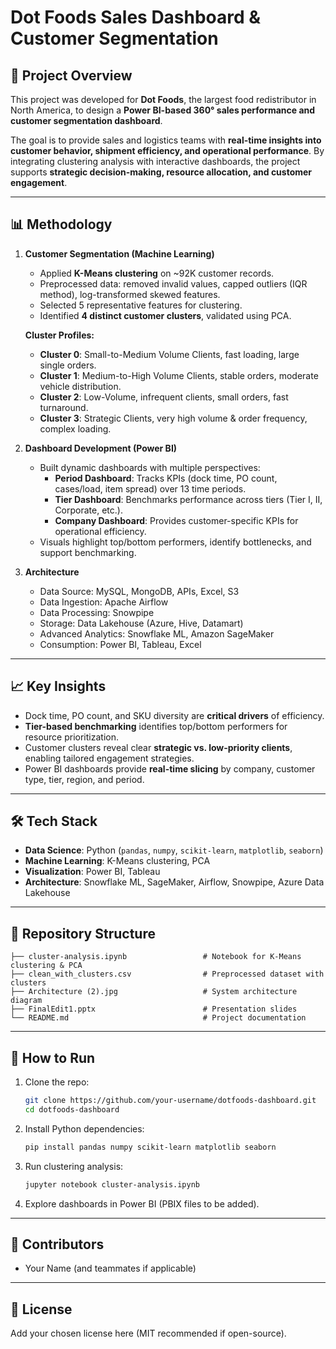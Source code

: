 # Dot Foods Sales Dashboard & Customer Segmentation

## 📌 Project Overview
This project was developed for **Dot Foods**, the largest food redistributor in North America, to design a **Power BI-based 360° sales performance and customer segmentation dashboard**.  

The goal is to provide sales and logistics teams with **real-time insights into customer behavior, shipment efficiency, and operational performance**. By integrating clustering analysis with interactive dashboards, the project supports **strategic decision-making, resource allocation, and customer engagement**.

---

## 📊 Methodology
1. **Customer Segmentation (Machine Learning)**  
   - Applied **K-Means clustering** on ~92K customer records.  
   - Preprocessed data: removed invalid values, capped outliers (IQR method), log-transformed skewed features.  
   - Selected 5 representative features for clustering.  
   - Identified **4 distinct customer clusters**, validated using PCA.  

   **Cluster Profiles:**  
   - **Cluster 0**: Small-to-Medium Volume Clients, fast loading, large single orders.  
   - **Cluster 1**: Medium-to-High Volume Clients, stable orders, moderate vehicle distribution.  
   - **Cluster 2**: Low-Volume, infrequent clients, small orders, fast turnaround.  
   - **Cluster 3**: Strategic Clients, very high volume & order frequency, complex loading.  

2. **Dashboard Development (Power BI)**  
   - Built dynamic dashboards with multiple perspectives:  
     - **Period Dashboard**: Tracks KPIs (dock time, PO count, cases/load, item spread) over 13 time periods.  
     - **Tier Dashboard**: Benchmarks performance across tiers (Tier I, II, Corporate, etc.).  
     - **Company Dashboard**: Provides customer-specific KPIs for operational efficiency.  
   - Visuals highlight top/bottom performers, identify bottlenecks, and support benchmarking.  

3. **Architecture**  
   - Data Source: MySQL, MongoDB, APIs, Excel, S3  
   - Data Ingestion: Apache Airflow  
   - Data Processing: Snowpipe  
   - Storage: Data Lakehouse (Azure, Hive, Datamart)  
   - Advanced Analytics: Snowflake ML, Amazon SageMaker  
   - Consumption: Power BI, Tableau, Excel  

---

## 📈 Key Insights
- Dock time, PO count, and SKU diversity are **critical drivers** of efficiency.  
- **Tier-based benchmarking** identifies top/bottom performers for resource prioritization.  
- Customer clusters reveal clear **strategic vs. low-priority clients**, enabling tailored engagement strategies.  
- Power BI dashboards provide **real-time slicing** by company, customer type, tier, region, and period.  

---

## 🛠️ Tech Stack
- **Data Science**: Python (`pandas`, `numpy`, `scikit-learn`, `matplotlib`, `seaborn`)  
- **Machine Learning**: K-Means clustering, PCA  
- **Visualization**: Power BI, Tableau  
- **Architecture**: Snowflake ML, SageMaker, Airflow, Snowpipe, Azure Data Lakehouse  

---

## 📂 Repository Structure
```
├── cluster-analysis.ipynb                 # Notebook for K-Means clustering & PCA
├── clean_with_clusters.csv                # Preprocessed dataset with clusters
├── Architecture (2).jpg                   # System architecture diagram
├── FinalEdit1.pptx                        # Presentation slides
└── README.md                              # Project documentation
```

---

## 🚀 How to Run
1. Clone the repo:
   ```bash
   git clone https://github.com/your-username/dotfoods-dashboard.git
   cd dotfoods-dashboard
   ```
2. Install Python dependencies:
   ```bash
   pip install pandas numpy scikit-learn matplotlib seaborn
   ```
3. Run clustering analysis:
   ```bash
   jupyter notebook cluster-analysis.ipynb
   ```
4. Explore dashboards in Power BI (PBIX files to be added).

---

## 🤝 Contributors
- Your Name (and teammates if applicable)  

---

## 📜 License
Add your chosen license here (MIT recommended if open-source).  
